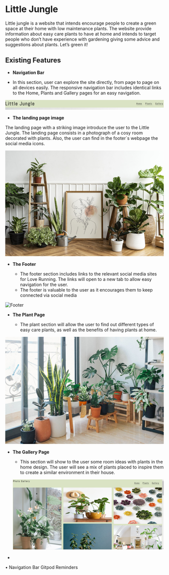 # Little Jungle

Little jungle is a website that intends encourage people to create a green space at their home with low maintenance plants. The website provide information about easy care plants to have at home and intends to target people who don’t have experience with gardening giving some advice and suggestions about plants. Let’s green it!


## Existing Features

- __Navigation Bar__

-	In this section, user can explore the site directly, from page to page on all devices easily. The responsive navigation bar includes identical links to the Home, Plants and Gallery pages for an easy navigation.

![Landing Page](assets/images/logo-menu.png)


- __The landing page image__

The landing page with a striking image introduce the user to the Little Jungle. The landing page consists in a photograph of a cosy room decorated with plants. Also, the user can find in the footer`s webpage the social media icons.

![Landing Page](assets/images/1500%20Capa%20Plants%20in%20a%20white%20wall%20raw%20pixel%20CAPA-%20Copy.jpg)

- __The Footer__ 

  - The footer section includes links to the relevant social media sites for Love Running. The links will open to a new tab to allow easy navigation for the user. 
  - The footer is valuable to the user as it encourages them to keep connected via social media

![Footer]()

- __The Plant Page__

  - The plant section will allow the user to find out different types of easy care plants, as well as the benefits of having plants at home. 

![Plant](assets/images/1500%20plants%20floor%20window.jpg)


- __The Gallery Page__

  - This section will show to the user some room ideas with plants in the home design.  The user will see a mix of plants placed to inspire them to create a similar environment in their house.
  
  ![Gallery](assets/images/photo-gallery.png)

  

  
  




-






•	Navigation Bar
Gitpod Reminders

